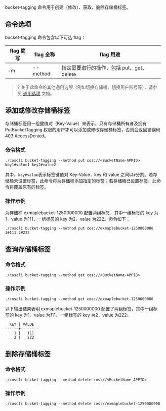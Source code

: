 bucket-tagging 命令用于创建（修改）、获取、删除存储桶标签。

## 命令选项
bucket-tagging 命令包含以下可选 flag：

|flag 简写|flag 全称| flag 用途|
|----|----|----|
|-m|--method|指定需要进行的操作，包括 put、get、delete   |

>? 关于此命令的其他通用选项（例如切换存储桶、切换用户账号等），请参见 [通用选项](https://cloud.tencent.com/document/product/436/71763) 文档。
>

## 添加或修改存储桶标签

存储桶标签用一组健值对（Key-Value）来表示，只有存储桶所有者及拥有 PutBucketTagging 权限的用户才可以添加或修改存储桶标签，否则会返回错误码 403 AccessDenied。

### 命令格式

```plaintext
./coscli bucket-tagging --method put cos://<BucketName-APPID> key1#value1 key2#value2
```
其中，`key#value`表示标签键值对 Key-Value，key 和 value 之间以`#`分割。若存储桶未设置标签，此命令将为存储桶添加指定的标签；若存储桶已设置标签，此命令将覆盖原有的标签。

### 操作示例

为存储桶 exmaplebucket-1250000000 配置两组标签，其中一组标签的 key 为1，value 为111，一组标签的 key 为2，value 为222。命令如下：

```plaintext
./coscli bucket-tagging --method put cos://exmaplebucket-1250000000 1#111 2#222
```

## 查询存储桶标签
### 命令格式

```plaintext
./coscli bucket-tagging --method get cos://<BucketName-APPID>
```

### 操作示例

```plaintext
./coscli bucket-tagging --method get cos://exmaplebucket-1250000000
```

以下输出结果表明 exmaplebucket-1250000000 配置了两组标签，其中一组标签的 key 为1，value 为111，一组标签的 key 为2，value 为222。

```plaintext
  KEY | VALUE  
------+--------
    1 |   111  
    2 |   222 
```

## 删除存储桶标签

### 命令格式
```plaintext
./coscli bucket-tagging --method delete cos://<BucketName-APPID>
```


### 操作示例

```plaintext
./coscli bucket-tagging --method delete cos://exmaplebucket-1250000000
```
